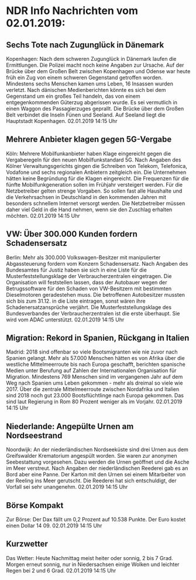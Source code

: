 # NDR Info Nachrichten vom 02.01.2019:


## Sechs Tote nach Zugunglück in Dänemark
Kopenhagen:	Nach dem schweren Zugunglück in Dänemark laufen die Ermittlungen. Die Polizei macht noch keine Angaben zur Ursache. Auf der Brücke über dem Großen Belt zwischen Kopenhagen und Odense war heute früh ein Zug von einem schweren Gegenstand getroffen worden. Mindestens sechs Menschen kamen ums Leben, 16 Insassen wurden verletzt. Nach dänischen Medienberichten könnte es sich bei dem Gegenstand um ein großes Teil handeln, das von einem entgegenkommenden Güterzug abgerissen wurde. Es sei vermutlich in einen Waggon des Passagierzuges geprallt. Die Brücke über dem Großen Belt verbindet die Inseln Fünen und Seeland. Auf Seeland liegt die Hauptstadt Kopenhagen. 02.01.2019 14:15 Uhr 

## Mehrere Anbieter klagen gegen 5G-Vergabe
Köln: Mehrere Mobilfunkanbieter haben Klage eingereicht gegen die Vergaberegeln für den neuen Mobilfunkstandard 5G. Nach Angaben des Kölner Verwaltungsgerichts gingen die Schreiben von Telekom, Telefonica, Vodafone und sechs regionalen Anbietern zeitgleich ein. Die Unternehmen hätten keine Begründung für die Klagen eingereicht. Die Frequenzen für die fünfte Mobilfunkgeneration sollen im Frühjahr versteigert werden. Für die Netzbetreiber gelten strenge Vorgaben. So sollen fast alle Haushalte und die Verkehrsachsen in Deutschland in den kommenden Jahren mit besonders schnellem Internet versorgt werden. Die Netzbetreiber müssen daher viel Geld in die Hand nehmen, wenn sie den Zuschlag erhalten möchten. 02.01.2019 14:15 Uhr 

## VW: Über 300.000 Kunden fordern Schadensersatz
Berlin: Mehr als 300.000 Volkswagen-Besitzer mit manipulierter Abgassteuerung fordern vom Konzern Schadensersatz. Nach Angaben des Bundesamtes für Justiz haben sie sich in eine Liste für die Musterfeststellungsklage der Verbraucherzentralen eingetragen. Die Organisation will feststellen lassen, dass der Autobauer wegen der Betrugssoftware für den Schaden von VW-Besitzern mit bestimmten Dieselmotoren geradestehen muss. Die betroffenen Autobesitzer mussten sich bis zum 31.12. in die Liste eintragen, sonst wären ihre Schadenersatzansprüche verjährt. Die Musterfeststellungsklage des Bundesverbandes der Verbraucherzentralen ist die erste überhaupt. Sie wird vom ADAC unterstützt. 02.01.2019 14:15 Uhr 

## Migration: Rekord in Spanien, Rückgang in Italien
Madrid:			2018 sind offenbar so viele Bootsmigranten wie nie zuvor nach Spanien gelangt. Mehr als 57.000 Menschen hätten es von Afrika über die westliche Mittelmeerroute bis nach Europa geschafft, berichten spanische Medien unter Berufung auf Zahlen der Internationalen Organisation für Migration. Mindestens 769 Menschen sind im vergangenen Jahr auf dem Weg nach Spanien ums Leben gekommen - mehr als dreimal so viele wie 2017. Über die zentrale Mittelmeerroute zwischen Nordafrika und Italien sind 2018 noch gut 23.000 Bootsflüchtlinge nach Europa gekommen. Das sind laut Regierung in Rom 80 Prozent weniger als im Vorjahr. 02.01.2019 14:15 Uhr 

## Niederlande: Angepülte Urnen am Nordseestrand
Noordwijk: An der niederländischen Nordseeküste sind drei Urnen aus dem Greifswalder Krematorium angespült worden. Sie waren zur anonymen Seebestattung vorgesehen. Dazu werden die Urnen geöffnet und die Asche im Meer verstreut. Nach Angaben der niederländischen Reederei gab es an Bord aber eine Panne. Der Karton mit den Urnen sei einem Mitarbeiter von der Reeling ins Meer gerutscht. Die Reederei hat sich entschuldigt, der Vorfall sei sehr unangenehm. 02.01.2019 14:15 Uhr 

## Börse Kompakt
Zur Börse: Der Dax fällt um 0,2 Prozent auf 10.538 Punkte. Der Euro kostet einen Dollar 14 09. 02.01.2019 14:15 Uhr 

## Kurzwetter
Das Wetter: Heute Nachmittag meist heiter oder sonnig, 2 bis 7 Grad. Morgen erneut sonnig, nur in Niedersachsen einige Wolken und leichter Regen bei 2 und 6 Grad. 02.01.2019 14:15 Uhr 
